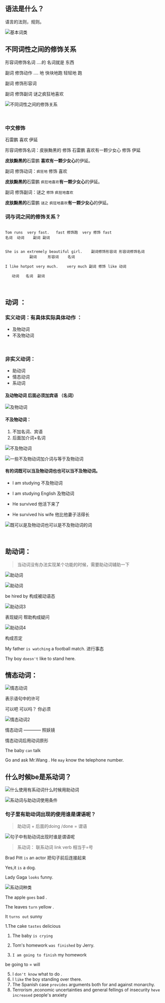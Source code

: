 

## 语法是什么？

语言的法则，规则。

![基本词类](images/基本词类.png)


## 不同词性之间的修饰关系



形容词修饰名词    ....的  名词就是 东西

副词 修饰动作    .... 地  快块地跑 轻轻地 跑

副词 修饰形容词   

副词 修饰副词   谜之疯狂地喜欢

![不同词性之间的修饰关系](images/不同词性之间的修饰关系.png)



<br>


### 中文修饰

石雷鹏 喜欢 伊延



形容词修饰名词：皮肤黝黑的  修饰 石雷鹏  喜欢有一颗少女心 修饰 伊延

**皮肤黝黑的**石雷鹏 **喜欢有一颗少女心**的伊延。



副词 修饰动词：`疯狂地` 修饰 喜欢

**皮肤黝黑的**石雷鹏 `疯狂地喜欢`**有一颗少女心**的伊延。


副词 修饰副词：谜之 `修饰` `疯狂地喜欢`

**皮肤黝黑的**石雷鹏 `谜之` `疯狂地喜欢`**有一颗少女心**的伊延。




### 词与词之间的修饰关系？

```

Tom runs  very fast.   fast 修饰跑  very 修饰 fast 
名词  动词    副词 副词   


She is an extremely beautiful girl.    副词修饰形容词 形容词修饰名词
           副词     形容词    名词

I like hotpot very much.    very much 副词 修饰 like 动词

   动词   名词  副词

```


<br>


 ## 动词 ：



### 实义动词：有具体实际具体动作  ： 
- 及物动词 
- 不及物动词

<br>

### 非实义动词：
-  助动词
- 情态动词
- 系动词



#### 及动物动词 后面必须加宾语 （名词）



![及物动词](images/及物动词.png)



#### 不及物动词：
1. 不加名词、宾语
2. 后面加介词+名词 




![不及物动词](images/不及物动词.png)


![一些不及物动词加介词与等于及物动词](images/一些不及物动词加介词与等于及物动词.png)


#### 有的词既可以当及物动词也也可以当不及物动词。

- I am studying  不及物动词


- I am studying English 及物动词


- He survived  他活下来了

- He survived his wife  他比他妻子活得长


![既可以是及物动词也可以是不及物动词的词](images/既可以是及物动词也可以是不及物动词的词.png)


<br>



## 助动词：

> 当动词没有办法实现某个功能的时候，需要助动词辅助一下


![助动词](images/助动词.png)



![助动词](images/助动词2.png)



be hired by 构成被动语态

![助动词3](images/助动词3.png)


表现疑问 帮助构成疑问



![助动词4](images/助动词4.png)

构成否定


My father `is watching` a football match.
进行事态


Thy boy `doesn't` like to stand here.


## 情态动词：


![情态动词](images/情态动词.png)



表示语句中的许可

可以吧  可以吗？ 你必须 



![情态动词2](images/情态动词2.png)



情态动词 ———— 照妖镜

情态动词后用动词原形


The baby `can` talk 


 Go and ask Mr.Wang . He `may` know the telephone number.


## 什么时候be是系动词？ 

![什么使用有系动词什么时候用助动词](images/什么使用有系动词什么时候用助动词.png)


![系动词与助动词使用条件](images/系动词与助动词使用条件.png)



### 句子里有助动词出现的使用谁是谓语呢？


> 助动词 + 后面的doing /done  = 谓语


![句子中有助动词出现时谁是谓语呢](images/句子中有助动词出现时谁是谓语呢.png)




> 系动词： 联系动词 link verb  相当于=号



Brad Pitt `is` an actor  把句子前后连接起来


Yes,it `is` a dog.

Lady Gaga `looks` funny.


![系动词种类](images/系动词种类.png)



The apple `goes` bad .

The leaves `turn` yellow .



It `turns out` sunny


1.The cake `tastes` delicious 



1. The baby `is crying`


2. Tom's homework `was finished` by Jerry.
3. `I am going to finish` my homework

be going to = will 

5. I `don't know` what to do .
6. I `like` the boy standing over there.
7. The Spanish case `provides` arguments both for and against monarchy.
8. Terrorism ,economic uncertainties and general fellings of insecurity `heve increased` people's anxiety

